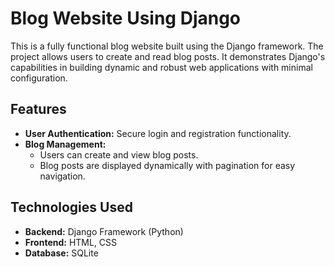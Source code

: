 # Blog Website Using Django

This is a fully functional blog website built using the Django framework. The project allows users to create and read blog posts. It demonstrates Django's capabilities in building dynamic and robust web applications with minimal configuration.

## Features
- **User Authentication:** Secure login and registration functionality.
- **Blog Management:**
  - Users can create and view blog posts.
  - Blog posts are displayed dynamically with pagination for easy navigation.

## Technologies Used
- **Backend:** Django Framework (Python)
- **Frontend:** HTML, CSS
- **Database:** SQLite


